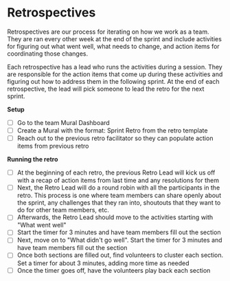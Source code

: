 # Retrospectives

Retrospectives are our process for iterating on how we work as a team. They are ran every other week at the end of the sprint and include activities for figuring out what went well, what needs to change, and action items for coordinating those changes.

Each retrospective has a lead who runs the activities during a session. They are responsible for the action items that come up during these activities and figuring out how to address them in the following sprint. At the end of each retrospective, the lead will pick someone to lead the retro for the next sprint.

**Setup**

- [ ] Go to the team Mural Dashboard
- [ ] Create a Mural with the format: <Year> Sprint <Number> Retro from the retro template
- [ ] Reach out to the previous retro facilitator so they can populate action items from previous retro
  
**Running the retro**
  
- [ ]  At the beginning of each retro, the previous Retro Lead will kick us off with a recap of action items from last time and any resolutions for them
- [ ]  Next, the Retro Lead will do a round robin with all the participants in the retro. This process is one where team members can share openly about the sprint, any challenges that they ran into, shoutouts that they want to do for other team members, etc.
- [ ]  Afterwards, the Retro Lead should move to the activities starting with "What went well"
- [ ]  Start the timer for 3 minutes and have team members fill out the section
- [ ]  Next, move on to "What didn't go well". Start the timer for 3 minutes and have team members fill out the section
- [ ]  Once both sections are filled out, find volunteers to cluster each section. Set a timer for about 3 minutes, adding more time as needed
- [ ]  Once the timer goes off, have the volunteers play back each section
